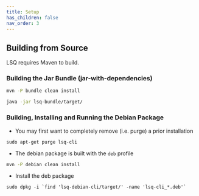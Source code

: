 ```yaml
---
title: Setup
has_children: false
nav_order: 3
---
```


## Building from Source

LSQ requires Maven to build.

### Building the Jar Bundle (jar-with-dependencies)

```bash
mvn -P bundle clean install

java -jar lsq-bundle/target/
```


### Building, Installing and Running the Debian Package

* You may first want to completely remove (i.e. purge) a prior installation
```
sudo apt-get purge lsq-cli
```

* The debian package is built with the `deb` profile
```bash
mvn -P debian clean install
```

* Install the deb package
```
sudo dpkg -i `find 'lsq-debian-cli/target/' -name 'lsq-cli_*.deb'`
```


